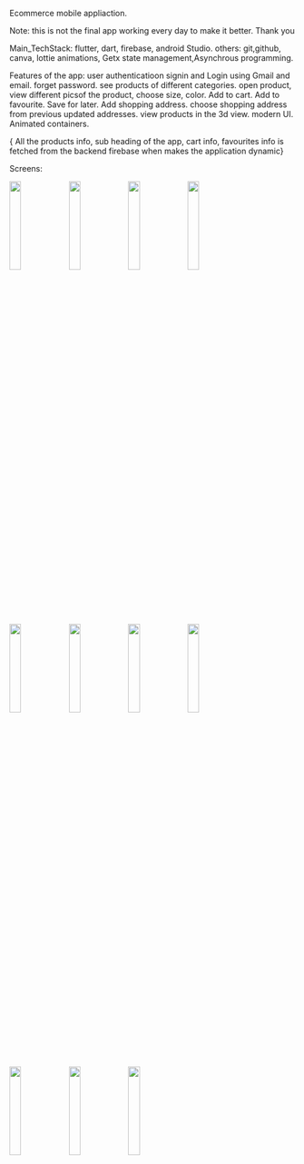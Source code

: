 Ecommerce mobile appliaction.

Note: this is not the final app working every day to make it better. Thank you 


Main_TechStack: flutter, dart, firebase, android Studio.
others: git,github, canva, lottie animations, Getx state management,Asynchrous programming.

Features of the app:
user authenticatioon
signin and Login  using Gmail and email.
forget password.
see products of different categories.
open product, view different picsof the product, choose size, color.
Add to cart.
Add to favourite.
Save for later.
Add shopping address.
choose shopping address from previous updated addresses.
view products in the 3d view.
modern UI.
Animated containers.

{ All the products info, sub heading of the app, cart info, favourites info is fetched from the backend firebase when makes the application dynamic}

Screens:

<img src="https://github.com/shiv7909/Dorado_/assets/150989624/19166f7c-47f6-4776-b715-845484ac16d7" width="20%" />
<img src="https://github.com/shiv7909/Dorado_/assets/150989624/51d7a4c6-ae30-4add-bb06-ed57560efe1b" width="20%" />
<img src="https://github.com/shiv7909/Dorado_/assets/150989624/14b7e986-f5d0-4bb7-b017-06ab378cb231" width="20%" />
<img src="https://github.com/shiv7909/Dorado_/assets/150989624/71abeb48-7de3-4561-86f7-7d26b1a27bd1" width="20%" />
<img src="https://github.com/shiv7909/Dorado_/assets/150989624/888d72c5-fb75-40c9-bde1-3dd1b34ae95f" width="20%" />
<img src="https://github.com/shiv7909/Dorado_/assets/150989624/67aa70e1-d41f-4b26-81e9-1059914735fa" width="20%" />
<img src="https://github.com/shiv7909/Dorado_/assets/150989624/7f86ae3f-b7ab-4f54-9868-6d469bb2058a" width="20%" />
<img src="https://github.com/shiv7909/Dorado_/assets/150989624/69f6e807-02e6-4168-9fb8-b17f5c649417" width="20%" />
<img src="https://github.com/shiv7909/Dorado_/assets/150989624/2d2e2eb0-3501-4dd3-8683-d68338ac790f" width="20%" />
<img src="https://github.com/shiv7909/Dorado_/assets/150989624/71330f28-5bf1-40e0-820b-7be93991ef58" width="20%" />
<img src="https://github.com/shiv7909/Dorado_/assets/150989624/63074fcd-04c4-4152-884e-78116b37f83f" width="20%" />




